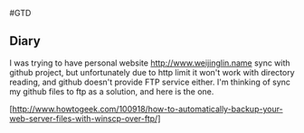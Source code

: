#GTD 
## Diary 
I was trying to have personal website http://www.weijinglin.name sync with 
github project, but unfortunately due to http limit it won't work with directory 
reading, and github doesn't provide FTP service either. I'm thinking of sync my 
github files to ftp as a solution, and here is the one.

[http://www.howtogeek.com/100918/how-to-automatically-backup-your-web-server-files-with-winscp-over-ftp/]

[http://www.howtogeek.com/100918/how-to-automatically-backup-your-web-server-files-with-winscp-over-ftp/]: http://www.howtogeek.com/100918/how-to-automatically-backup-your-web-server-files-with-winscp-over-ftp/